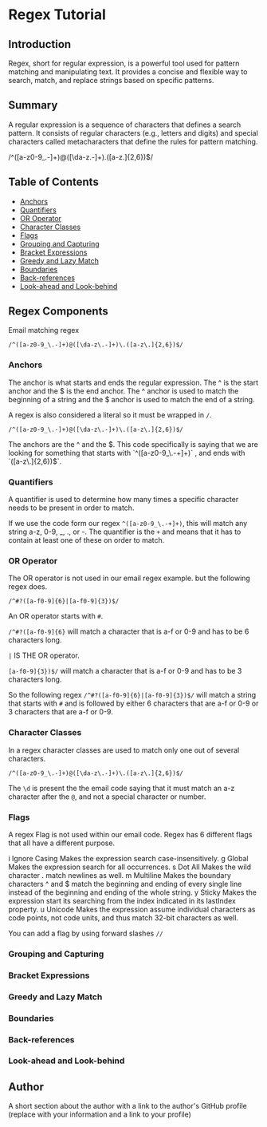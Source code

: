 # Regex Tutorial

## Introduction
 Regex, short for regular expression, is a powerful tool used for pattern matching and manipulating text. It provides a concise and flexible way to search, match, and replace strings based on specific patterns.

## Summary

A regular expression is a sequence of characters that defines a search pattern. It consists of regular characters (e.g., letters and digits) and special characters called metacharacters that define the rules for pattern matching.

/^([a-z0-9_\.-]+)@([\da-z\.-]+)\.([a-z\.]{2,6})$/

## Table of Contents

- [Anchors](#anchors)
- [Quantifiers](#quantifiers)
- [OR Operator](#or-operator)
- [Character Classes](#character-classes)
- [Flags](#flags)
- [Grouping and Capturing](#grouping-and-capturing)
- [Bracket Expressions](#bracket-expressions)
- [Greedy and Lazy Match](#greedy-and-lazy-match)
- [Boundaries](#boundaries)
- [Back-references](#back-references)
- [Look-ahead and Look-behind](#look-ahead-and-look-behind)

## Regex Components

Email matching regex

`/^([a-z0-9_\.-]+)@([\da-z\.-]+)\.([a-z\.]{2,6})$/`

### Anchors
The anchor is what starts and ends the regular expression. The ^ is the start anchor and the $ is the end anchor. The ^ anchor is used to match the beginning of a string and the $ anchor is used to match the end of a string.

A regex is also considered a literal so it must be wrapped in `/`.

`/^([a-z0-9_\.-]+)@([\da-z\.-]+)\.([a-z\.]{2,6})$/`


The anchors are the ^ and the $. This code specifically is saying that we are looking for something that starts with
 `^([a-z0-9_\.-+]+)` , and ends with `([a-z\.]{2,6})$`.



### Quantifiers
A quantifier is used to determine how many times a specific character needs to be present in order to match. 

If we use the code form our regex `^([a-z0-9_\.-+]+)`, this will match any string a-z, 0-9, _, ., or -. The quantifier is the `+` and means that it has to contain at least one of these on order to match.



### OR Operator
The OR operator  is not used in our email regex example. but the following regex does. 

`/^#?([a-f0-9]{6}|[a-f0-9]{3})$/`

An OR operator starts with `#`.

`/^#?([a-f0-9]{6}` will match a character that is a-f or 0-9 and has to be 6 characters long.

`|` IS THE OR operator.

`[a-f0-9]{3})$/` will match a character that is a-f or 0-9 and has to be 3 characters long.

So the following regex `/^#?([a-f0-9]{6}|[a-f0-9]{3})$/` will match a string that starts with `#` and is followed by either 6 characters that are a-f or 0-9 or 3 characters that are a-f or 0-9.

### Character Classes

In a regex character classes are used to match only one out of several characters. 

`/^([a-z0-9_\.-]+)@([\da-z\.-]+)\.([a-z\.]{2,6})$/`

The `\d` is present the the email code saying that it must match an a-z character after the `@`, and not a special character or number.

### Flags

A regex Flag is not used within our email code. Regex has 6 different flags that all have a different purpose. 

i	Ignore Casing	Makes the expression search case-insensitively.
g	Global	Makes the expression search for all occurrences.
s	Dot All	Makes the wild character . match newlines as well.
m	Multiline	Makes the boundary characters ^ and $ match the beginning and ending of every single line instead of the beginning and ending of the whole string.
y	Sticky	Makes the expression start its searching from the index indicated in its lastIndex property.
u	Unicode	Makes the expression assume individual characters as code points, not code units, and thus match 32-bit characters as well.

You can add a flag by using forward slashes `//`

### Grouping and Capturing

### Bracket Expressions

### Greedy and Lazy Match

### Boundaries

### Back-references

### Look-ahead and Look-behind

## Author

A short section about the author with a link to the author's GitHub profile (replace with your information and a link to your profile)
